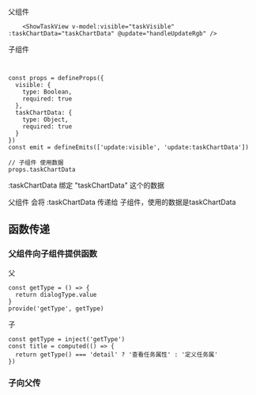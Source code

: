 



父组件

```
    <ShowTaskView v-model:visible="taskVisible" :taskChartData="taskChartData" @update="handleUpdateRgb" />
```

子组件

```


const props = defineProps({
  visible: {
    type: Boolean,
    required: true
  },
  taskChartData: {
    type: Object,
    required: true
  }
})
const emit = defineEmits(['update:visible', 'update:taskChartData'])

// 子组件 使用数据 
props.taskChartData 
```







:taskChartData  绑定  "taskChartData" 这个的数据  

父组件 会将 :taskChartData  传递给 子组件，使用的数据是taskChartData





## 函数传递

### 父组件向子组件提供函数

父

```
const getType = () => {
  return dialogType.value
}
provide('getType', getType)
```

子

```
const getType = inject('getType')
const title = computed(() => {
  return getType() === 'detail' ? '查看任务属性' : '定义任务属'
})
```

### 子向父传

